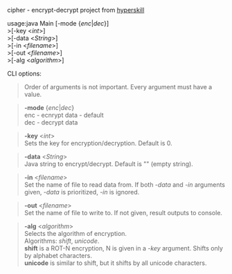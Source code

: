 cipher - encrypt-decrypt project from [hyperskill](https://hyperskill.org/projects/46)


usage:java Main [-mode {_enc_|_dec_}]   
                >[-key <_int_>]   
                >[-data <_String_>]   
                >[-in <_filename_>]   
                >[-out <_filename_>]  
                >[-alg <_algorithm_>]  

CLI options:
>Order of arguments is not important. Every argument must have a value.

 > **-mode** {_enc_|_dec_}  
     enc - ecnrypt data - default  
     dec - decrypt data  
     
  >**-key** <_int_>  
     Sets the key for encryption/decryption. Default is 0.  
     
  >**-data** <_String_>   
     Java string to encrypt/decrypt. Default is "" (empty string).  
  
  >**-in** <_filename_>  
     Set the name of file to read data from. If both _-data_ and _-in_ arguments given, _-data_ is prioritized, _-in_ is ignored.
     
  >**-out** <_filename_>  
   Set the name of file to write to. If not given, result outputs to console.  
     
  >**-alg** <_algorithm_>  
     Selects the algorithm of encryption.  
     Algorithms: _shift_, _unicode_.  
     **shift** is a ROT-N encryption, N is given in a _-key_ argument. Shifts only by alphabet characters.  
     **unicode** is similar to shift, but it shifts by all unicode characters.  
     
